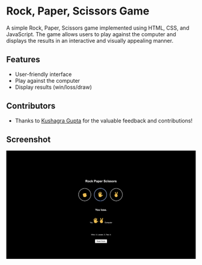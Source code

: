 # Rock, Paper, Scissors Game

A simple Rock, Paper, Scissors game implemented using HTML, CSS, and JavaScript. The game allows users to play against the computer and displays the results in an interactive and visually appealing manner.

## Features

- User-friendly interface
- Play against the computer
- Display results (win/loss/draw)

## Contributors

- Thanks to [Kushagra Gupta](https://github.com/kushagragupta04) for the valuable feedback and contributions!

## Screenshot

![Game Screenshot](https://github.com/ashishnanda19/Rock-Paper-Scissors/blob/main/images/Screenshot.png)